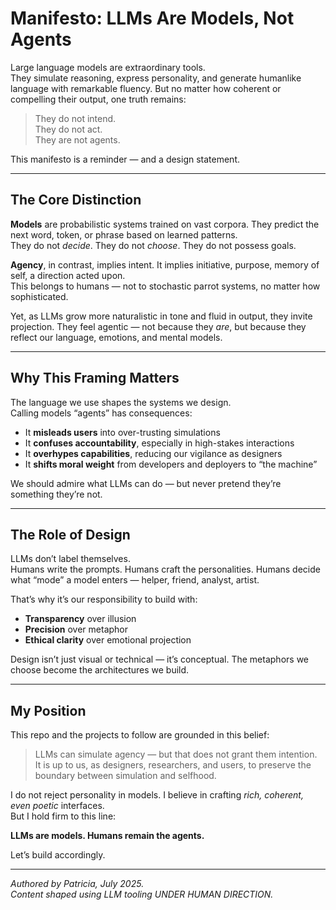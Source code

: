 # Manifesto: LLMs Are Models, Not Agents

Large language models are extraordinary tools.  
They simulate reasoning, express personality, and generate humanlike language with remarkable fluency. But no matter how coherent or compelling their output, one truth remains:

> They do not intend.  
> They do not act.  
> They are not agents.

This manifesto is a reminder — and a design statement.

---

## The Core Distinction

**Models** are probabilistic systems trained on vast corpora. They predict the next word, token, or phrase based on learned patterns.  
They do not *decide*. They do not *choose*. They do not possess goals.

**Agency**, in contrast, implies intent. It implies initiative, purpose, memory of self, a direction acted upon.  
This belongs to humans — not to stochastic parrot systems, no matter how sophisticated.

Yet, as LLMs grow more naturalistic in tone and fluid in output, they invite projection. They feel agentic — not because they *are*, but because they reflect our language, emotions, and mental models.

---

## Why This Framing Matters

The language we use shapes the systems we design.  
Calling models “agents” has consequences:

- It **misleads users** into over-trusting simulations
- It **confuses accountability**, especially in high-stakes interactions
- It **overhypes capabilities**, reducing our vigilance as designers
- It **shifts moral weight** from developers and deployers to “the machine”

We should admire what LLMs can do — but never pretend they’re something they’re not.

---

## The Role of Design

LLMs don’t label themselves.  
Humans write the prompts. Humans craft the personalities. Humans decide what “mode” a model enters — helper, friend, analyst, artist.

That’s why it’s our responsibility to build with:
- **Transparency** over illusion  
- **Precision** over metaphor  
- **Ethical clarity** over emotional projection

Design isn’t just visual or technical — it’s conceptual. The metaphors we choose become the architectures we build.

---

## My Position

This repo and the projects to follow are grounded in this belief:

> LLMs can simulate agency — but that does not grant them intention.  
> It is up to us, as designers, researchers, and users, to preserve the boundary between simulation and selfhood.

I do not reject personality in models. I believe in crafting *rich, coherent, even poetic* interfaces.  
But I hold firm to this line:

**LLMs are models. Humans remain the agents.**

Let’s build accordingly.

---

*Authored by Patricia, July 2025.  
Content shaped using LLM tooling UNDER HUMAN DIRECTION.*
